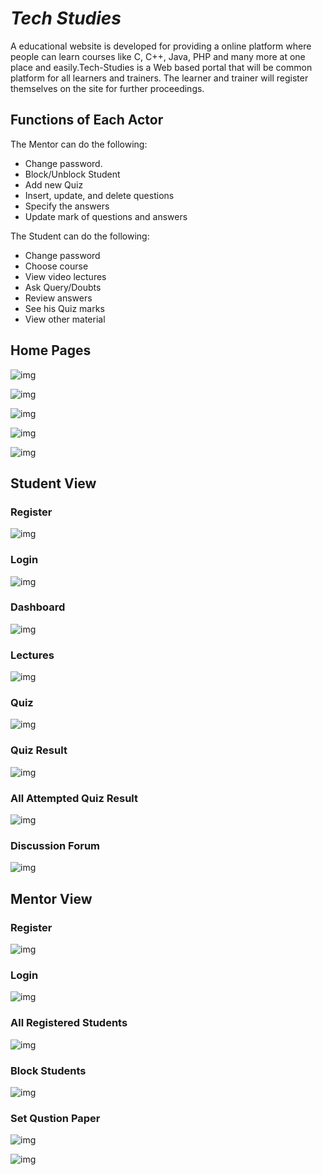 # *Tech Studies*
A educational website is developed for providing a online platform where people can learn courses like C, C++, Java,
PHP and many more at one place and easily.Tech-Studies is a Web based portal that will be common platform for all learners and trainers. The learner and trainer will register themselves on the site for further proceedings.

## Functions of Each Actor 

The Mentor can  do the following:
*	Change password.
*	Block/Unblock Student
*	Add new Quiz
*	Insert, update, and delete questions
*	Specify the answers
*	Update mark of questions and answers

The Student can  do the following:
*	Change password
*	Choose course
*	View video lectures
*	Ask Query/Doubts
*	Review answers
*	See his Quiz marks
*	View other material

## Home Pages

![img](/project_images/Screenshot17.png)

![img](/project_images/Screenshot18.png)

![img](/project_images/Screenshot19.png)

![img](/project_images/Screenshot20.png)

![img](/project_images/Screenshot21.png)

## Student View

### Register

![img](/project_images/Screenshot22.png)


### Login 

![img](/project_images/Screenshot23.png)

### Dashboard

![img](/project_images/Screenshot25.png)

### Lectures

![img](/project_images/Screenshot26.png)

### Quiz

![img](/project_images/Screenshot27.png)

### Quiz Result

![img](/project_images/Screenshot28.png)

### All Attempted Quiz Result

![img](/project_images/Screenshot30.png)

### Discussion Forum

![img](/project_images/Screenshot29.png)


## Mentor View

### Register

![img](/project_images/Screenshot24.png)

### Login

![img](/project_images/Screenshot23.png)

### All Registered Students

![img](/project_images/Screenshot33.png)

### Block Students

![img](/project_images/Screenshot34.png)

### Set Qustion Paper

![img](/project_images/Screenshot35.png)

![img](/project_images/Screenshot36.png)

